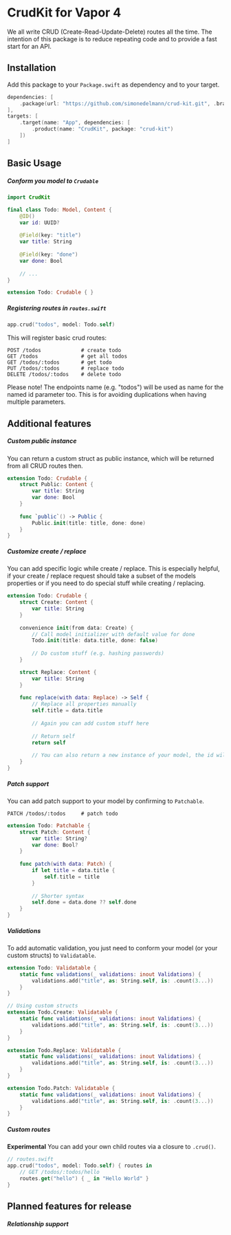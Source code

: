 # CrudKit for Vapor 4

We all write CRUD (Create-Read-Update-Delete) routes all the time. The intention of this package is to reduce repeating code and to provide a fast start for an API. 

## Installation

Add this package to your `Package.swift` as dependency and to your target.

```swift
dependencies: [
    .package(url: "https://github.com/simonedelmann/crud-kit.git", .branch("master"))
],
targets: [
    .target(name: "App", dependencies: [
        .product(name: "CrudKit", package: "crud-kit")
    ])
]
```

## Basic Usage

##### Conform you model to `Crudable`

```swift
import CrudKit

final class Todo: Model, Content {
    @ID()
    var id: UUID?
    
    @Field(key: "title")
    var title: String
    
    @Field(key: "done")
    var done: Bool
    
    // ...
}

extension Todo: Crudable { }
```

##### Registering routes in `routes.swift`

```swift
app.crud("todos", model: Todo.self)
```

This will register basic crud routes:

```
POST /todos             # create todo
GET /todos              # get all todos
GET /todos/:todos       # get todo
PUT /todos/:todos       # replace todo
DELETE /todos/:todos    # delete todo
```

Please note! The endpoints name (e.g. "todos") will be used as name for the named id parameter too. This is for avoiding duplications when having multiple parameters. 

## Additional features

##### Custom public instance

You can return a custom struct as public instance, which will be returned from all CRUD routes then.

```swift
extension Todo: Crudable {
    struct Public: Content {
        var title: String
        var done: Bool
    }
    
    func `public`() -> Public {
        Public.init(title: title, done: done)
    }
}
```

##### Customize create / replace

You can add specific logic while create / replace. This is especially helpful, if your create / replace request should take a subset of the models properties or if you need to do special stuff while creating / replacing.

```swift
extension Todo: Crudable {
    struct Create: Content {
        var title: String
    }
    
    convenience init(from data: Create) {
        // Call model initializer with default value for done
        Todo.init(title: data.title, done: false)
        
        // Do custom stuff (e.g. hashing passwords)
    }

    struct Replace: Content {
        var title: String
    }
    
    func replace(with data: Replace) -> Self {
        // Replace all properties manually
        self.title = data.title
        
        // Again you can add custom stuff here
        
        // Return self
        return self
        
        // You can also return a new instance of your model, the id will be preserved.
    }
}
```

##### Patch support

You can add patch support to your model by confirming to `Patchable`.

```
PATCH /todos/:todos     # patch todo
```

```swift
extension Todo: Patchable {
    struct Patch: Content {
        var title: String?
        var done: Bool?
    }
    
    func patch(with data: Patch) {
        if let title = data.title {
            self.title = title
        }
        
        // Shorter syntax
        self.done = data.done ?? self.done
    }
}
```

##### Validations

To add automatic validation, you just need to conform your model (or your custom structs) to `Validatable`. 

```swift
extension Todo: Validatable {
    static func validations(_ validations: inout Validations) {
        validations.add("title", as: String.self, is: .count(3...))
    }
}

// Using custom structs
extension Todo.Create: Validatable {
    static func validations(_ validations: inout Validations) {
        validations.add("title", as: String.self, is: .count(3...))
    }
}

extension Todo.Replace: Validatable {
    static func validations(_ validations: inout Validations) {
        validations.add("title", as: String.self, is: .count(3...))
    }
}

extension Todo.Patch: Validatable {
    static func validations(_ validations: inout Validations) {
        validations.add("title", as: String.self, is: .count(3...))
    }
}
```

##### Custom routes

**Experimental** You can add your own child routes via a closure to `.crud()`. 

```swift
// routes.swift
app.crud("todos", model: Todo.self) { routes in
    // GET /todos/:todos/hello 
    routes.get("hello") { _ in "Hello World" }
}
```

## Planned features for release

##### Relationship support
